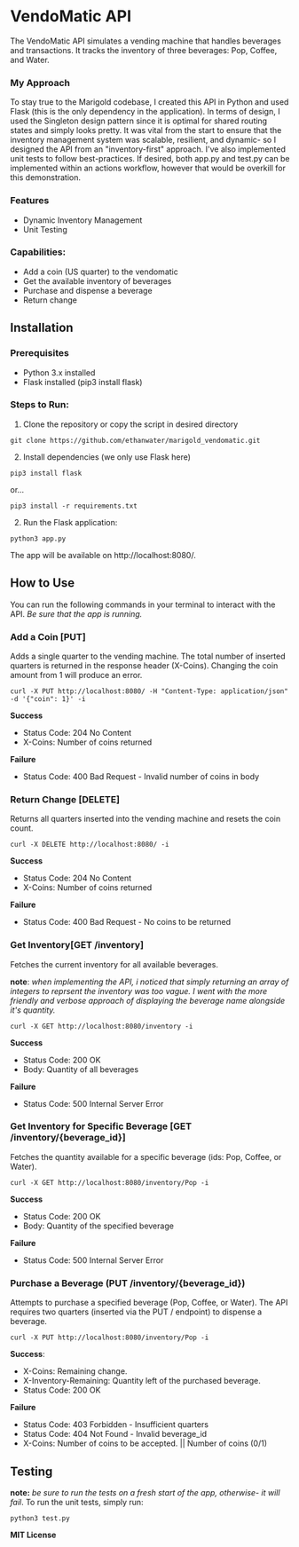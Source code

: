 
# VendoMatic API
The VendoMatic API simulates a vending machine that handles beverages and transactions. It tracks the inventory of three beverages: Pop, Coffee, and Water.

### My Approach
To stay true to the Marigold codebase, I created this API in Python and used Flask (this is the only dependency in the application). In terms of design, I used the Singleton design pattern since it is optimal for shared routing states and simply looks pretty. It was vital from the start to ensure that the inventory management system was scalable, resilient, and dynamic- so I designed the API from an "inventory-first" approach. I've also implemented unit tests to follow best-practices. If desired, both app.py and test.py can be implemented within an actions workflow, however that would be overkill for this demonstration.

### Features
- Dynamic Inventory Management
- Unit Testing

### Capabilities:
- Add a coin (US quarter) to the vendomatic
- Get the available inventory of beverages
- Purchase and dispense a beverage
- Return change

## Installation

### Prerequisites
- Python 3.x installed
- Flask installed (pip3 install flask) 


### Steps to Run:
1. Clone the repository or copy the script in desired directory
```
git clone https://github.com/ethanwater/marigold_vendomatic.git
```
2. Install dependencies (we only use Flask here)
```
pip3 install flask
```
or...
```
pip3 install -r requirements.txt
```
2. Run the Flask application:
```
python3 app.py
```
The app will be available on http://localhost:8080/.

## How to Use
You can run the following commands in your terminal to interact with the API. *Be sure that the app is running.*

### Add a Coin [PUT]
Adds a single quarter to the vending machine. The total number of inserted quarters is returned in the response header (X-Coins).
Changing the coin amount from 1 will produce an error.
```
curl -X PUT http://localhost:8080/ -H "Content-Type: application/json" -d '{"coin": 1}' -i
```
**Success**
* Status Code: 204 No Content
* X-Coins: Number of coins returned


**Failure**
- Status Code: 400 Bad Request - Invalid number of coins in body

### Return Change [DELETE]
Returns all quarters inserted into the vending machine and resets the coin count.
```
curl -X DELETE http://localhost:8080/ -i
```
**Success**
* Status Code: 204 No Content
* X-Coins: Number of coins returned
  
**Failure**
- Status Code: 400 Bad Request - No coins to be returned


### Get Inventory[GET /inventory]
Fetches the current inventory for all available beverages.

**note**: *when implementing the API, i noticed that simply returning an array of integers to reprsent the inventory was too vague. I went with the more friendly and verbose approach of displaying the beverage name alongside it's quantity.*
```
curl -X GET http://localhost:8080/inventory -i
```
**Success**
* Status Code: 200 OK
* Body: Quantity of all beverages
  
**Failure**
- Status Code: 500 Internal Server Error


### Get Inventory for Specific Beverage [GET /inventory/{beverage_id}]
Fetches the quantity available for a specific beverage (ids: Pop, Coffee, or Water).
```
curl -X GET http://localhost:8080/inventory/Pop -i
```
**Success**
* Status Code: 200 OK
* Body: Quantity of the specified beverage
  
**Failure**
- Status Code: 500 Internal Server Error

### Purchase a Beverage (PUT /inventory/{beverage_id})
Attempts to purchase a specified beverage (Pop, Coffee, or Water). The API requires two quarters (inserted via the PUT / endpoint) to dispense a beverage.

```
curl -X PUT http://localhost:8080/inventory/Pop -i
```
**Success**:
- X-Coins: Remaining change.
- X-Inventory-Remaining: Quantity left of the purchased beverage.
- Status Code: 200 OK

**Failure**
- Status Code: 403 Forbidden - Insufficient quarters
- Status Code: 404 Not Found - Invalid beverage_id
- X-Coins: Number of coins to be accepted. || Number of coins (0/1)




## Testing
**note:** *be sure to run the tests on a fresh start of the app, otherwise- it will fail*.
To run the unit tests, simply run:
```
python3 test.py
```


**MIT License**

